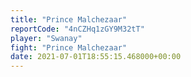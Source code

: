 ```yaml
---
title: "Prince Malchezaar"
reportCode: "4nCZHq1zGY9M32tT"
player: "Swanay"
fight: "Prince Malchezaar"
date: 2021-07-01T18:55:15.468000+00:00
---
```

